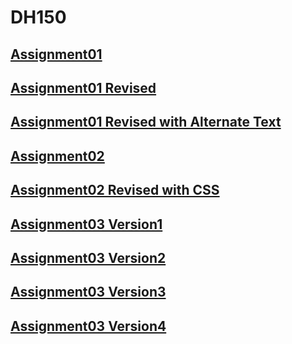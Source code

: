 # DH150

## [Assignment01](Week1/assignment01.html)

## [Assignment01 Revised](Week1/activity-week02-1.html)

## [Assignment01 Revised with Alternate Text](Week1/activity-week02-2.html)

## [Assignment02](Week2/assignment02.html)

## [Assignment02 Revised with CSS](Week3/activity-week03-1.html)

## [Assignment03 Version1](Week3/assignment03-1.html)

## [Assignment03 Version2](Week3/assignment03-2.html)

## [Assignment03 Version3](Week3/assignment03-3.html)

## [Assignment03 Version4](Week3/assignment03-4.html)